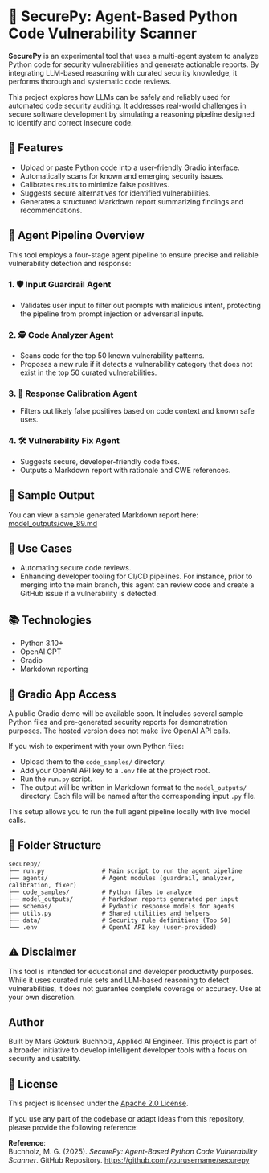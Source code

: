 # 🔐 SecurePy: Agent-Based Python Code Vulnerability Scanner

**SecurePy** is an experimental tool that uses a multi-agent system to analyze Python code for security vulnerabilities and generate actionable reports. By integrating LLM-based reasoning with curated security knowledge, it performs thorough and systematic code reviews.

This project explores how LLMs can be safely and reliably used for automated code security auditing. It addresses real-world challenges in secure software development by simulating a reasoning pipeline designed to identify and correct insecure code.

## 🚀 Features

- Upload or paste Python code into a user-friendly Gradio interface.
- Automatically scans for known and emerging security issues.
- Calibrates results to minimize false positives.
- Suggests secure alternatives for identified vulnerabilities.
- Generates a structured Markdown report summarizing findings and recommendations.

## 🧠 Agent Pipeline Overview

This tool employs a four-stage agent pipeline to ensure precise and reliable vulnerability detection and response:

### 1. 🛡 Input Guardrail Agent
- Validates user input to filter out prompts with malicious intent, protecting the pipeline from prompt injection or adversarial inputs.

### 2. 🕵️ Code Analyzer Agent
- Scans code for the top 50 known vulnerability patterns.
- Proposes a new rule if it detects a vulnerability category that does not exist in the top 50 curated vulnerabilities.

### 3. 🎯 Response Calibration Agent
- Filters out likely false positives based on code context and known safe uses.

### 4. 🛠 Vulnerability Fix Agent
- Suggests secure, developer-friendly code fixes.
- Outputs a Markdown report with rationale and CWE references.

## 📄 Sample Output

You can view a sample generated Markdown report here:  
[model_outputs/cwe_89.md](model_outputs/cwe_89.md)

## 🧪 Use Cases
- Automating secure code reviews.
- Enhancing developer tooling for CI/CD pipelines. For instance, prior to merging into the main branch, this agent can review code and create a GitHub issue if a vulnerability is detected.

## 📚 Technologies
- Python 3.10+
- OpenAI GPT
- Gradio
- Markdown reporting

## 🔗 Gradio App Access

A public Gradio demo will be available soon. It includes several sample Python files and pre-generated security reports for demonstration purposes. The hosted version does not make live OpenAI API calls.

If you wish to experiment with your own Python files:
- Upload them to the `code_samples/` directory.
- Add your OpenAI API key to a `.env` file at the project root.
- Run the `run.py` script.
- The output will be written in Markdown format to the `model_outputs/` directory. Each file will be named after the corresponding input `.py` file.

This setup allows you to run the full agent pipeline locally with live model calls.

## 📂 Folder Structure

```
securepy/
├── run.py                # Main script to run the agent pipeline
├── agents/               # Agent modules (guardrail, analyzer, calibration, fixer)
├── code_samples/         # Python files to analyze
├── model_outputs/        # Markdown reports generated per input
├── schemas/              # Pydantic response models for agents
├── utils.py              # Shared utilities and helpers
├── data/                 # Security rule definitions (Top 50)
└── .env                  # OpenAI API key (user-provided)
```

## ⚠️ Disclaimer

This tool is intended for educational and developer productivity purposes. While it uses curated rule sets and LLM-based reasoning to detect vulnerabilities, it does not guarantee complete coverage or accuracy. Use at your own discretion.

## Author
Built by Mars Gokturk Buchholz, Applied AI Engineer. This project is part of a broader initiative to develop intelligent developer tools with a focus on security and usability.

## 📝 License

This project is licensed under the [Apache 2.0 License](https://www.apache.org/licenses/LICENSE-2.0).

If you use any part of the codebase or adapt ideas from this repository, please provide the following reference:

**Reference**:  
Buchholz, M. G. (2025). *SecurePy: Agent-Based Python Code Vulnerability Scanner*. GitHub Repository. https://github.com/yourusername/securepy
